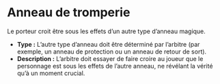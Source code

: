 # Anneau de tromperie


Le porteur croit être sous les effets d’un autre type d’anneau magique.

  - **Type :** L’autre type d’anneau doit être déterminé par l’arbitre
    (par exemple, un anneau de protection ou un anneau de retour de
    sort).
  - **Description :** L’arbitre doit essayer de faire croire au joueur
    que le personnage est sous les effets de l’autre anneau, ne révélant
    la vérité qu’à un moment crucial.